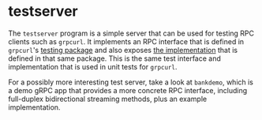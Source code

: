 # testserver

The `testserver` program is a simple server that can be used for testing RPC clients such
as `grpcurl`. It implements an RPC interface that is defined in `grpcurl`'s [testing package](https://github.com/hoveychen/grpcurl/blob/master/testing/example.proto) and also exposes [the implementation](https://godoc.org/github.com/hoveychen/grpcurl/testing#TestServer) that is defined in that same package. This is the same test interface and implementation that is used in unit tests for `grpcurl`.

For a possibly more interesting test server, take a look at `bankdemo`, which is a demo gRPC app that provides a more concrete RPC interface, including full-duplex bidirectional streaming methods, plus an example implementation.